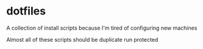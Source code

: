 # dotfiles
A collection of install scripts because I'm tired of configuring new machines

Almost all of these scripts should be duplicate run protected
